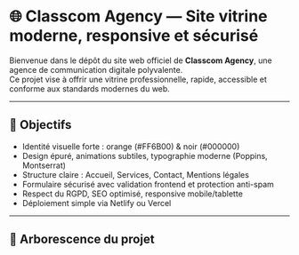 # 🌐 Classcom Agency — Site vitrine moderne, responsive et sécurisé

Bienvenue dans le dépôt du site web officiel de **Classcom Agency**, une agence de communication digitale polyvalente.  
Ce projet vise à offrir une vitrine professionnelle, rapide, accessible et conforme aux standards modernes du web.

---

## 🎯 Objectifs

- Identité visuelle forte : orange (#FF6B00) & noir (#000000)
- Design épuré, animations subtiles, typographie moderne (Poppins, Montserrat)
- Structure claire : Accueil, Services, Contact, Mentions légales
- Formulaire sécurisé avec validation frontend et protection anti-spam
- Respect du RGPD, SEO optimisé, responsive mobile/tablette
- Déploiement simple via Netlify ou Vercel

---

## 📁 Arborescence du projet

